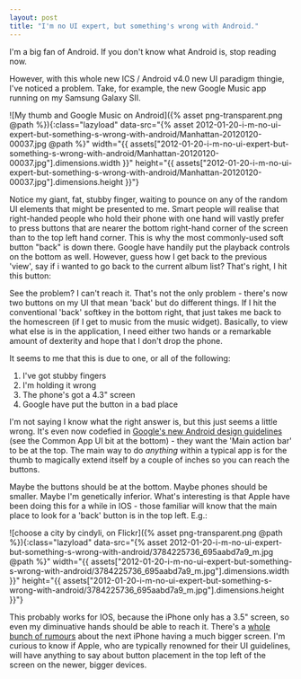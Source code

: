 ```yaml
---
layout: post
title: "I'm no UI expert, but something's wrong with Android."
---
```

I'm a big fan of Android. If you don't know what Android is, stop reading now. 

However, with this whole new ICS / Android v4.0 new UI paradigm thingie, I've noticed a problem. Take, for example, the new Google Music app running on my Samsung Galaxy SII.

![My thumb and Google Music on Android]({% asset png-transparent.png @path %}){:class="lazyload" data-src="{% asset 2012-01-20-i-m-no-ui-expert-but-something-s-wrong-with-android/Manhattan-20120120-00037.jpg @path %}" width="{{ assets["2012-01-20-i-m-no-ui-expert-but-something-s-wrong-with-android/Manhattan-20120120-00037.jpg"].dimensions.width }}" height="{{ assets["2012-01-20-i-m-no-ui-expert-but-something-s-wrong-with-android/Manhattan-20120120-00037.jpg"].dimensions.height }}"}

Notice my giant, fat, stubby finger, waiting to pounce on any of the random UI elements that might be presented to me. Smart people will realise that right-handed people who hold their phone with one hand will vastly prefer to press buttons that are nearer the bottom right-hand corner of the screen than to the top left hand corner. This is why the most commonly-used soft button "back" is down there. Google have handily put the playback controls on the bottom as well. However, guess how I get back to the previous 'view', say if i wanted to go back to the current album list? That's right, I hit this button:

See the problem? I can't reach it. That's not the only problem - there's now two buttons on my UI that mean 'back' but do different things. If I hit the conventional 'back' softkey in the bottom right, that just takes me back to the homescreen (if I get to music from the music widget). Basically, to view what else is in the application, I need either two hands or a remarkable amount of dexterity and hope that I don't drop the phone.

It seems to me that this is due to one, or all of the following:

1. I've got stubby fingers
2. I'm holding it wrong
3. The phone's got a 4.3" screen
4. Google have put the button in a bad place

I'm not saying I know what the right answer is, but this just seems a little wrong. It's even now codefied in [Google's new Android design guidelines](http://developer.android.com/design/get-started/ui-overview.html) (see the Common App UI bit at the bottom) - they want the 'Main action bar' to be at the top. The main way to do *anything* within a typical app is for the thumb to magically extend itself by a couple of inches so you can reach the buttons. 

Maybe the buttons should be at the bottom. Maybe phones should be smaller. Maybe I'm genetically inferior. What's interesting is that Apple have been doing this for a while in IOS - those familiar will know that the main place to look for a 'back' button is in the top left. E.g.:

![choose a city by cindyli, on Flickr]({% asset png-transparent.png @path %}){:class="lazyload" data-src="{% asset 2012-01-20-i-m-no-ui-expert-but-something-s-wrong-with-android/3784225736_695aabd7a9_m.jpg @path %}" width="{{ assets["2012-01-20-i-m-no-ui-expert-but-something-s-wrong-with-android/3784225736_695aabd7a9_m.jpg"].dimensions.width }}" height="{{ assets["2012-01-20-i-m-no-ui-expert-but-something-s-wrong-with-android/3784225736_695aabd7a9_m.jpg"].dimensions.height }}"}

This probably works for IOS, because the iPhone only has a 3.5" screen, so even my diminuative hands should be able to reach it. There's a [whole bunch of rumours](http://crave.cnet.co.uk/mobiles/iphone-5-has-4-3-inch-screen-says-french-source-50005417/) about the next iPhone having a much bigger screen. I'm curious to know if Apple, who are typically renowned for their UI guidelines, will have anything to say about button placement in the top left of the screen on the newer, bigger devices.

[1]: http://www.flickr.com/photos/cindyli/3784225736/
[2]: http://farm3.staticflickr.com/2539/3784225736_a88eb4a1d0_o.png